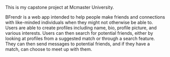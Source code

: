 This is my capstone project at Mcmaster University.

BFrendr is a web app intended to help people make friends and connections with like-minded individuals when they might not otherwise be able to. Users are able to create profiles including name, bio, profile picture, and various interests. Users can then search for potential friends, either by looking at profiles from a suggested match or through a search feature. They can then send messages to potential friends, and if they have a match, can choose to meet up with them.
